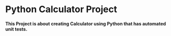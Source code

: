 # Python Calculator Project

#### This Project is about creating Calculator using Python that has automated unit tests.
